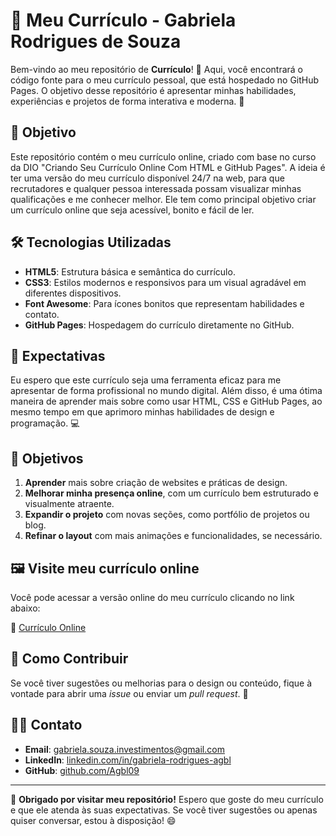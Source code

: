 # 🌟 Meu Currículo - Gabriela Rodrigues de Souza

Bem-vindo ao meu repositório de **Currículo**! 📑 Aqui, você encontrará o código fonte para o meu currículo pessoal, que está hospedado no GitHub Pages. O objetivo desse repositório é apresentar minhas habilidades, experiências e projetos de forma interativa e moderna. 🚀

## 🎯 Objetivo

Este repositório contém o meu currículo online, criado com base no curso da DIO "Criando Seu Currículo Online Com HTML e GitHub Pages". A ideia é ter uma versão do meu currículo disponível 24/7 na web, para que recrutadores e qualquer pessoa interessada possam visualizar minhas qualificações e me conhecer melhor. Ele tem como principal objetivo criar um currículo online que seja acessível, bonito e fácil de ler.

## 🛠️ Tecnologias Utilizadas

- **HTML5**: Estrutura básica e semântica do currículo.
- **CSS3**: Estilos modernos e responsivos para um visual agradável em diferentes dispositivos.
- **Font Awesome**: Para ícones bonitos que representam habilidades e contato.
- **GitHub Pages**: Hospedagem do currículo diretamente no GitHub.

## 🎯 Expectativas

Eu espero que este currículo seja uma ferramenta eficaz para me apresentar de forma profissional no mundo digital. Além disso, é uma ótima maneira de aprender mais sobre como usar HTML, CSS e GitHub Pages, ao mesmo tempo em que aprimoro minhas habilidades de design e programação. 💻

## 🚀 Objetivos

1. **Aprender** mais sobre criação de websites e práticas de design.
2. **Melhorar minha presença online**, com um currículo bem estruturado e visualmente atraente.
3. **Expandir o projeto** com novas seções, como portfólio de projetos ou blog.
4. **Refinar o layout** com mais animações e funcionalidades, se necessário.

## 🖼️ Visite meu currículo online

Você pode acessar a versão online do meu currículo clicando no link abaixo:

🔗 [Currículo Online](https://agbl09.github.io/Curriculo/)

## 📌 Como Contribuir

Se você tiver sugestões ou melhorias para o design ou conteúdo, fique à vontade para abrir uma *issue* ou enviar um *pull request*. 🙌

## 👨‍💻 Contato

- **Email**: gabriela.souza.investimentos@gmail.com
- **LinkedIn**: [linkedin.com/in/gabriela-rodrigues-agbl](https://www.linkedin.com/in/gabriela-rodrigues-agbl/)
- **GitHub**: [github.com/Agbl09](https://github.com/Agbl09)

---

🎉 **Obrigado por visitar meu repositório!** Espero que goste do meu currículo e que ele atenda às suas expectativas. Se você tiver sugestões ou apenas quiser conversar, estou à disposição! 😄

